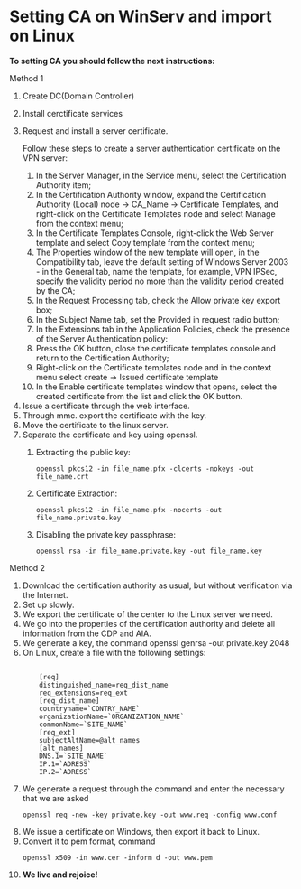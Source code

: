 # Setting CA on WinServ and import on Linux
  <p><b>To setting CA you should follow the next instructions:</b><p>
  <p>Method 1</p>
  <ol>
   <li>Create DC(Domain Controller)</li>
     <p></p>
   <li>Install cerctificate services</li>
     <p></p>
   <li>Request and install a server certificate.</li>
     <p>Follow these steps to create a server authentication certificate on the VPN server:</p>
       <ol>
         <li>In the Server Manager, in the Service menu, select the Certification Authority item;</li>
         <li>In the Certification Authority window, expand the Certification Authority (Local) node → CA_Name → Certificate Templates, and right-click on the Certificate Templates node and select Manage from the context menu;</li>
         <li>In the Certificate Templates Console, right-click the Web Server template and select Copy template from the context menu;</li>
         <li>The Properties window of the new template will open, in the Compatibility tab, leave the default setting of Windows Server 2003 - in the General tab, name the template, for example, VPN IPSec, specify the validity period no more than the validity period created by the CA;</li>
         <li> In the Request Processing tab, check the Allow private key export box;</li>
         <li> In the Subject Name tab, set the Provided in request radio button;</li>
         <li> In the Extensions tab in the Application Policies, check the presence of the Server Authentication policy:</li>
         <li> Press the OK button, close the certificate templates console and return to the Certification Authority; </li>
         <li> Right-click on the Certificate templates node and in the context menu select create → Issued certificate template</li>
         <li> In the Enable certificate templates window that opens, select the created certificate from the list and click the OK button.</li>
    </ol>
    <li> Issue a certificate through the web interface.</li>
    <li> Through mmc. export the certificate with the key.</li>
    <li> Move the certificate to the linux server.</li>
    <li> Separate the certificate and key using openssl.</li>
    <ol>
      <li>Extracting the public key:</li>
      <pre><code>openssl pkcs12 -in file_name.pfx -clcerts -nokeys -out file_name.crt</code></pre>
      <li>Certificate Extraction:</li>
      <pre><code>openssl pkcs12 -in file_name.pfx -nocerts -out file_name.private.key</code></pre>
      <li>Disabling the private key passphrase:</li>
      <pre><code>openssl rsa -in file_name.private.key -out file_name.key</code></pre>
    </ol>
  </ol>
  
  <p>Method 2</p>
  <ol>
    <li>Download the certification authority as usual, but without verification via the Internet.
    <li>Set up slowly.</li>
    <li>We export the certificate of the center to the Linux server we need.</li>
    <li>We go into the properties of the certification authority and delete all information from the CDP and AIA.</li>
    <li>We generate a key, the command openssl genrsa -out private.key 2048</li>
    <li>On Linux, create a file with the following settings:</li>
    <pre><code>
    [req]
    distinguished_name=req_dist_name
    req_extensions=req_ext
    [req_dist_name]
    countryname=`CONTRY_NAME`
    organizationName=`ORGANIZATION_NAME`
    commonName=`SITE_NAME`
    [req_ext]
    subjectAltName=@alt_names
    [alt_names]
    DNS.1=`SITE_NAME`
    IP.1=`ADRESS`
    IP.2=`ADRESS`</code></pre>
    <li>We generate a request through the command and enter the necessary that we are asked<pre><code>openssl req -new -key private.key -out www.req -config www.conf </code></pre> </li>
<li>We issue a certificate on Windows, then export it back to Linux.</li>
<li>Convert it to pem format, command <pre><code>openssl x509 -in www.cer -inform d -out www.pem</code></pre></li>
<li><b>We live and rejoice!</b></li>
  </ol>
